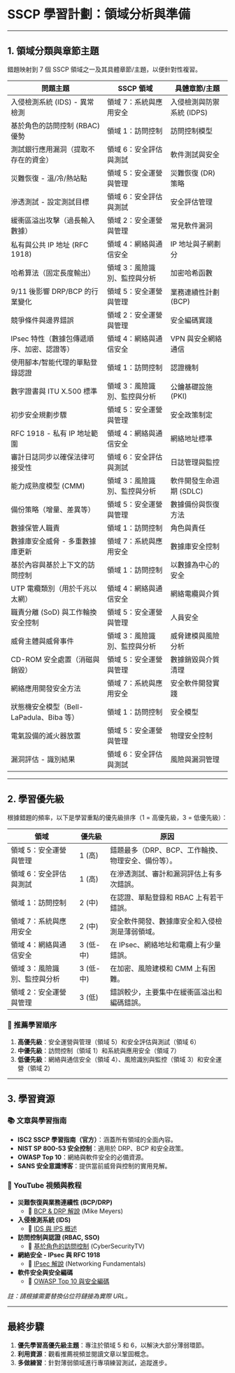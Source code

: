 # SSCP 學習計劃：領域分析與準備

---

## 1. 領域分類與章節主題

錯題映射到 7 個 SSCP 領域之一及其具體章節/主題，以便針對性複習。

| **問題主題**                                      | **SSCP 領域**                              | **具體章節/主題**                  |
|---------------------------------------------------|--------------------------------------------|------------------------------------|
| 入侵檢測系統 (IDS) - 異常檢測                     | 領域 7：系統與應用安全                     | 入侵檢測與防禦系統 (IDPS)          |
| 基於角色的訪問控制 (RBAC) 優勢                    | 領域 1：訪問控制                           | 訪問控制模型                      |
| 測試銀行應用漏洞（提取不存在的資金）              | 領域 6：安全評估與測試                     | 軟件測試與安全                    |
| 災難恢復 - 溫/冷/熱站點                          | 領域 5：安全運營與管理                     | 災難恢復 (DR) 策略                |
| 滲透測試 - 設定測試目標                          | 領域 6：安全評估與測試                     | 安全評估管理                      |
| 緩衝區溢出攻擊（過長輸入數據）                    | 領域 2：安全運營與管理                     | 常見軟件漏洞                      |
| 私有與公共 IP 地址 (RFC 1918)                     | 領域 4：網絡與通信安全                     | IP 地址與子網劃分                 |
| 哈希算法（固定長度輸出）                          | 領域 3：風險識別、監控與分析               | 加密哈希函數                      |
| 9/11 後影響 DRP/BCP 的行業變化                    | 領域 5：安全運營與管理                     | 業務連續性計劃 (BCP)              |
| 競爭條件與邊界錯誤                                | 領域 2：安全運營與管理                     | 安全編碼實踐                      |
| IPsec 特性（數據包傳遞順序、加密、認證等）         | 領域 4：網絡與通信安全                     | VPN 與安全網絡通信                |
| 使用腳本/智能代理的單點登錄認證                   | 領域 1：訪問控制                           | 認證機制                          |
| 數字證書與 ITU X.500 標準                         | 領域 3：風險識別、監控與分析               | 公鑰基礎設施 (PKI)                |
| 初步安全規劃步驟                                  | 領域 5：安全運營與管理                     | 安全政策制定                      |
| RFC 1918 - 私有 IP 地址範圍                       | 領域 4：網絡與通信安全                     | 網絡地址標準                      |
| 審計日誌同步以確保法律可接受性                    | 領域 6：安全評估與測試                     | 日誌管理與監控                    |
| 能力成熟度模型 (CMM)                              | 領域 3：風險識別、監控與分析               | 軟件開發生命週期 (SDLC)           |
| 備份策略（增量、差異等）                          | 領域 5：安全運營與管理                     | 數據備份與恢復方法                |
| 數據保管人職責                                    | 領域 1：訪問控制                           | 角色與責任                        |
| 數據庫安全威脅 - 多重數據庫更新                    | 領域 7：系統與應用安全                     | 數據庫安全控制                    |
| 基於內容與基於上下文的訪問控制                    | 領域 1：訪問控制                           | 以數據為中心的安全                |
| UTP 電纜類別（用於千兆以太網）                    | 領域 4：網絡與通信安全                     | 網絡電纜與介質                    |
| 職責分離 (SoD) 與工作輪換安全控制                 | 領域 5：安全運營與管理                     | 人員安全                          |
| 威脅主體與威脅事件                                | 領域 3：風險識別、監控與分析               | 威脅建模與風險分析                |
| CD-ROM 安全處置（消磁與銷毀）                     | 領域 5：安全運營與管理                     | 數據銷毀與介質清理                |
| 網絡應用開發安全方法                              | 領域 7：系統與應用安全                     | 安全軟件開發實踐                  |
| 狀態機安全模型（Bell-LaPadula、Biba 等）          | 領域 1：訪問控制                           | 安全模型                          |
| 電氣設備的滅火器放置                              | 領域 5：安全運營與管理                     | 物理安全控制                      |
| 漏洞評估 - 識別結果                               | 領域 6：安全評估與測試                     | 風險與漏洞管理                    |

---

## 2. 學習優先級

根據錯題的頻率，以下是學習重點的優先級排序（1 = 高優先級，3 = 低優先級）：

| **領域**                                   | **優先級**      | **原因**                                                                 |
|--------------------------------------------|-----------------|--------------------------------------------------------------------------|
| 領域 5：安全運營與管理                     | 1 (高)          | 錯題最多（DRP、BCP、工作輪換、物理安全、備份等）。                      |
| 領域 6：安全評估與測試                     | 1 (高)          | 在滲透測試、審計和漏洞評估上有多次錯誤。                                 |
| 領域 1：訪問控制                           | 2 (中)          | 在認證、單點登錄和 RBAC 上有若干錯誤。                                   |
| 領域 7：系統與應用安全                     | 2 (中)          | 安全軟件開發、數據庫安全和入侵檢測是薄弱領域。                           |
| 領域 4：網絡與通信安全                     | 3 (低-中)       | 在 IPsec、網絡地址和電纜上有少量錯誤。                                   |
| 領域 3：風險識別、監控與分析               | 3 (低-中)       | 在加密、風險建模和 CMM 上有困難。                                        |
| 領域 2：安全運營與管理                     | 3 (低)          | 錯誤較少，主要集中在緩衝區溢出和編碼錯誤。                               |

### 📌 推薦學習順序
1. **高優先級**：安全運營與管理（領域 5）和安全評估與測試（領域 6）  
2. **中優先級**：訪問控制（領域 1）和系統與應用安全（領域 7）  
3. **低優先級**：網絡與通信安全（領域 4）、風險識別與監控（領域 3）和安全運營（領域 2）

---

## 3. 學習資源

### 📚 文章與學習指南
- **ISC2 SSCP 學習指南（官方）**：涵蓋所有領域的全面內容。  
- **NIST SP 800-53 安全控制**：適用於 DRP、BCP 和安全政策。  
- **OWASP Top 10**：網絡與軟件安全的必備資源。  
- **SANS 安全意識博客**：提供當前威脅與控制的實用見解。

### 🎥 YouTube 視頻與教程
- **災難恢復與業務連續性 (BCP/DRP)**  
  - 🔗 [BCP & DRP 解說](https://youtube.com) (Mike Meyers)  
- **入侵檢測系統 (IDS)**  
  - 🔗 [IDS 與 IPS 概述](https://youtube.com)  
- **訪問控制與認證 (RBAC, SSO)**  
  - 🔗 [基於角色的訪問控制](https://youtube.com) (CyberSecurityTV)  
- **網絡安全 - IPsec 與 RFC 1918**  
  - 🔗 [IPsec 解說](https://youtube.com) (Networking Fundamentals)  
- **軟件安全與安全編碼**  
  - 🔗 [OWASP Top 10 與安全編碼](https://youtube.com)  

*註：請根據需要替換佔位符鏈接為實際 URL。*

---

## 最終步驟
1. **優先學習高優先級主題**：專注於領域 5 和 6，以解決大部分薄弱環節。  
2. **利用資源**：觀看推薦視頻並閱讀文章以鞏固概念。  
3. **多做練習**：針對薄弱領域進行專項練習測試，追蹤進步。  
